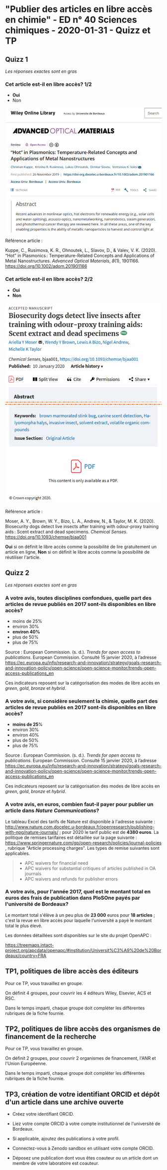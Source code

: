 # "Publier des articles en libre accès en chimie" - ED n° 40 Sciences chimiques - 2020-01-31 - Quizz et TP

## Quizz 1

_Les réponses exactes sont en gras_


### Cet article est-il en libre accès? 1/2

* **Oui**
* Non

![article_1](img/quizz_01_article_01.png)

Référence article :

Kuppe, C., Rusimova, K. R., Ohnoutek, L., Slavov, D., & Valev, V. K. (2020). “Hot” in Plasmonics : Temperature-Related Concepts and Applications of Metal Nanostructures. _Advanced Optical Materials_, _8_(1), 1901166. https://doi.org/10.1002/adom.201901166

### Cet article est-il en libre accès? 2/2

* **Oui**
* **Non**

![article_1](img/quizz_01_article_02.png)

Référence article :

Moser, A. Y., Brown, W. Y., Bizo, L. A., Andrew, N., & Taylor, M. K. (2020). Biosecurity dogs detect live insects after training with odour-proxy training aids : Scent extract and dead specimens. _Chemical Senses_. https://doi.org/10.1093/chemse/bjaa001

**Oui** si on définit le libre accès comme la possibilité de lire gratuitement un article en ligne, **Non** si on définit le libre accès comme la possibilité de réutiliser l'article.


## Quizz 2

_Les réponses exactes sont en gras_

### A votre avis, **toutes disciplines confondues**, quelle part des articles de revue publiés **en 2017** sont-ils disponibles en libre accès?

* moins de 25%
* environ 30%
* **environ 40%**
* plus de 50%
* plus de 75%

Source : European Commission. (s. d.). _Trends for open access to publications_. European Commission. Consulté 15 janvier 2020, à l’adresse https://ec.europa.eu/info/research-and-innovation/strategy/goals-research-and-innovation-policy/open-science/open-science-monitor/trends-open-access-publications_en

Ces indicateurs reposent sur la catégorisation des modes de libre accès en _green_, _gold_, _bronze_ et _hybrid_.

### A votre avis, si considère seulement la **chimie**, quelle part des articles de revue publiés **en 2017** sont-ils disponibles en libre accès?

* **moins de 25**%
* environ 30%
* environ 40%
* plus de 50%
* plus de 75%

Source : European Commission. (s. d.). _Trends for open access to publications_. European Commission. Consulté 15 janvier 2020, à l’adresse https://ec.europa.eu/info/research-and-innovation/strategy/goals-research-and-innovation-policy/open-science/open-science-monitor/trends-open-access-publications_en

Ces indicateurs reposent sur la catégorisation des modes de libre accès en _green_, _gold_, _bronze_ et _hybrid_.

### A votre avis, **en euros**, combien faut-il payer pour publier un article dans _Nature Communications_?

Le tableau Excel des tarifs de Nature est disponible à l'adresse suivante : http://www.nature.com.docelec.u-bordeaux.fr/openresearch/publishing-with-npg/nature-journals/ ; pour 2020 le tarif public est de **4380 euros**. La politique de remises tarifaires est détaillée sur la page suivante : https://www.springernature.com/gp/open-research/policies/journal-policies , rubrique "Article processing charges". Les types de remise suivantes sont applicables.

> * APC waivers for financial need
> * APC waivers for substantial critiques of articles published in OA journals
> * APC waivers and refunds for publisher errors


### A votre avis, pour l'année **2017**, quel est le montant total **en euros** des frais de publication dans **PloSOne** payés par l'université de Bordeaux?

Le montant total s'élève à un peu plus de **23 000** euros pour **18 articles** ; c'est la revue en libre accès pour laquelle l'université a payé le montant total le plus élevé.

Les données détaillées sont disponibles sur le site du projet OpenAPC :

https://treemaps.intact-project.org/apcdata/openapc/#institution/Universit%C3%A9%20de%20Bordeaux/country=FRA


## TP1, politiques de libre accès des éditeurs

Pour ce TP, vous travaillez en groupe.

On définit 4 groupes, pour couvrir les 4 éditeurs Wiley, Elsevier, ACS et RSC.

Dans le temps imparti, chaque groupe doit compléter les différentes rubriques de la fiche fournie.

## TP2, politiques de libre accès des organismes de financement de la recherche

Pour ce TP, vous travaillez en groupe.

On définit 2 groupes, pour couvrir 2 organismes de financement, l'ANR et l'Union Européenne.

Dans le temps imparti, chaque groupe doit compléter les différentes rubriques de la fiche fournie.


## TP3, création de votre identifiant ORCID et dépôt d'un article dans une archive ouverte
* Créez votre identifiant ORCID.
* Liez votre compte ORCID à votre compte institutionnel de l'université de Bordeaux.
* Si applicable, ajoutez des publications à votre profil.


* Connectez-vous à Zenodo sandbox en utilisant votre compte ORCID.
* Déposez une publication dont vous êtes coauteur ou un article dont un membre de votre laboratoire est coauteur.
